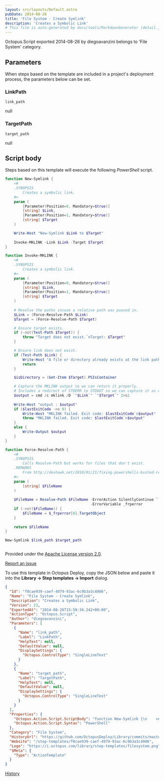 ```yaml
---
layout: src/layouts/Default.astro
pubDate: 2014-08-26
title: 'File System - Create Symlink'
description: 'Creates a Symbolic Link'
# This file is auto-generated by docs/tools/MarkdownGenerator (detail.js)
---
```


Octopus.Script exported 2014-08-26 by diegoavanzini belongs to 'File System' category.

## Parameters

When steps based on the template are included in a project's deployment process, the parameters below can be set.


<div class="param">

### LinkPath

`link_path`

null

</div>
        
<div class="param">

### TargetPath

`target_path`

null

</div>
        

## Script body

Steps based on this template will execute the following *PowerShell* script.

```PowerShell
function New-Symlink {
    <#
    .SYNOPSIS
        Creates a symbolic link.
    #>
    param (
        [Parameter(Position=0, Mandatory=$true)]
        [string] $Link,
        [Parameter(Position=1, Mandatory=$true)]
        [string] $Target
    )

    Write-Host "New-Symlink $Link to $Target"
    
    Invoke-MKLINK -Link $Link -Target $Target
}

function Invoke-MKLINK {
    <#
    .SYNOPSIS
        Creates a symbolic link.
    #>
    param (
        [Parameter(Position=0, Mandatory=$true)]
        [string] $Link,
        [Parameter(Position=1, Mandatory=$true)]
        [string] $Target
    )
    
    # Resolve the paths incase a relative path was passed in.
    $Link = (Force-Resolve-Path $Link)
    $Target = (Force-Resolve-Path $Target)

    # Ensure target exists.
    if (-not(Test-Path $Target)) {
        throw "Target does not exist.`nTarget: $Target"
    }

    # Ensure link does not exist.
    if (Test-Path $Link) {
        Write-Host "A file or directory already exists at the link path.`nLink: $Link"
        return
    }

    $isDirectory = (Get-Item $Target).PSIsContainer

    # Capture the MKLINK output so we can return it properly.
    # Includes a redirect of STDERR to STDOUT so we can capture it as well.
    $output = cmd /c mklink /D `"$Link`" `"$Target`" 2>&1
    
    Write-Host "output : $output"
    if ($lastExitCode -ne 0) {
        Write-Host "MKLINK failed. Exit code: $lastExitCode`n$output"
        throw "MKLINK failed. Exit code: $lastExitCode`n$output"
    }
    else {
        Write-Output $output
    }
}

function Force-Resolve-Path {
    <#
    .SYNOPSIS
        Calls Resolve-Path but works for files that don't exist.
    .REMARKS
        From http://devhawk.net/2010/01/21/fixing-powershells-busted-resolve-path-cmdlet/
    #>
    param (
        [string] $FileName
    )
    
    $FileName = Resolve-Path $FileName -ErrorAction SilentlyContinue `
                                       -ErrorVariable _frperror
    if (-not($FileName)) {
        $FileName = $_frperror[0].TargetObject
    }
    
    return $FileName
}

New-Symlink $link_path $target_path



```

Provided under the [Apache License version 2.0](https://github.com/OctopusDeploy/Library/blob/master/LICENSE.txt).

[Report an issue](https://github.com/OctopusDeploy/Library/issues/new?assignees=&labels=&projects=&template=bug-report.yml&title=Issue%20with%20File%20System%20-%20Create%20Symlink&step-template=File%20System%20-%20Create%20Symlink)

<div class="get-json">

To use this template in Octopus Deploy, copy the JSON below and paste it into the **Library → Step templates → Import** dialog.

```json
{
  "Id": "f0cae939-caef-4979-93ac-6c9b3a3c4986",
  "Name": "File System - Create Symlink",
  "Description": "Creates a Symbolic Link",
  "Version": 23,
  "ExportedAt": "2014-08-26T15:58:34.242+00:00",
  "ActionType": "Octopus.Script",
  "Author": "diegoavanzini",
  "Parameters": [
    {
      "Name": "link_path",
      "Label": "LinkPath",
      "HelpText": null,
      "DefaultValue": null,
      "DisplaySettings": {
        "Octopus.ControlType": "SingleLineText"
      }
    },
    {
      "Name": "target_path",
      "Label": "TargetPath",
      "HelpText": null,
      "DefaultValue": null,
      "DisplaySettings": {
        "Octopus.ControlType": "SingleLineText"
      }
    }
  ],
  "Properties": {
    "Octopus.Action.Script.ScriptBody": "function New-Symlink {\n    <#\n    .SYNOPSIS\n        Creates a symbolic link.\n    #>\n    param (\n        [Parameter(Position=0, Mandatory=$true)]\n        [string] $Link,\n        [Parameter(Position=1, Mandatory=$true)]\n        [string] $Target\n    )\n\n    Write-Host \"New-Symlink $Link to $Target\"\n    \n    Invoke-MKLINK -Link $Link -Target $Target\n}\n\nfunction Invoke-MKLINK {\n    <#\n    .SYNOPSIS\n        Creates a symbolic link.\n    #>\n    param (\n        [Parameter(Position=0, Mandatory=$true)]\n        [string] $Link,\n        [Parameter(Position=1, Mandatory=$true)]\n        [string] $Target\n    )\n    \n    # Resolve the paths incase a relative path was passed in.\n    $Link = (Force-Resolve-Path $Link)\n    $Target = (Force-Resolve-Path $Target)\n\n    # Ensure target exists.\n    if (-not(Test-Path $Target)) {\n        throw \"Target does not exist.`nTarget: $Target\"\n    }\n\n    # Ensure link does not exist.\n    if (Test-Path $Link) {\n        Write-Host \"A file or directory already exists at the link path.`nLink: $Link\"\n        return\n    }\n\n    $isDirectory = (Get-Item $Target).PSIsContainer\n\n    # Capture the MKLINK output so we can return it properly.\n    # Includes a redirect of STDERR to STDOUT so we can capture it as well.\n    $output = cmd /c mklink /D `\"$Link`\" `\"$Target`\" 2>&1\n    \n    Write-Host \"output : $output\"\n    if ($lastExitCode -ne 0) {\n        Write-Host \"MKLINK failed. Exit code: $lastExitCode`n$output\"\n        throw \"MKLINK failed. Exit code: $lastExitCode`n$output\"\n    }\n    else {\n        Write-Output $output\n    }\n}\n\nfunction Force-Resolve-Path {\n    <#\n    .SYNOPSIS\n        Calls Resolve-Path but works for files that don't exist.\n    .REMARKS\n        From http://devhawk.net/2010/01/21/fixing-powershells-busted-resolve-path-cmdlet/\n    #>\n    param (\n        [string] $FileName\n    )\n    \n    $FileName = Resolve-Path $FileName -ErrorAction SilentlyContinue `\n                                       -ErrorVariable _frperror\n    if (-not($FileName)) {\n        $FileName = $_frperror[0].TargetObject\n    }\n    \n    return $FileName\n}\n\nNew-Symlink $link_path $target_path\n\n\n",
    "Octopus.Action.Script.Syntax": "PowerShell"
  },
  "Category": "File System",
  "HistoryUrl": "https://github.com/OctopusDeploy/Library/commits/master/step-templates//opt/buildagent/work/75443764cd38076d/step-templates/file-system-create-symlink.json",
  "Website": "/step-templates/f0cae939-caef-4979-93ac-6c9b3a3c4986",
  "Logo": "https://i.octopus.com/library/step-templates/filesystem.png",
  "$Meta": {
    "Type": "ActionTemplate"
  }
}
```

[History](https://github.com/OctopusDeploy/Library/commits/master/step-templates/https://github.com/OctopusDeploy/Library/commits/master/step-templates//opt/buildagent/work/75443764cd38076d/step-templates/file-system-create-symlink.json)

</div>
